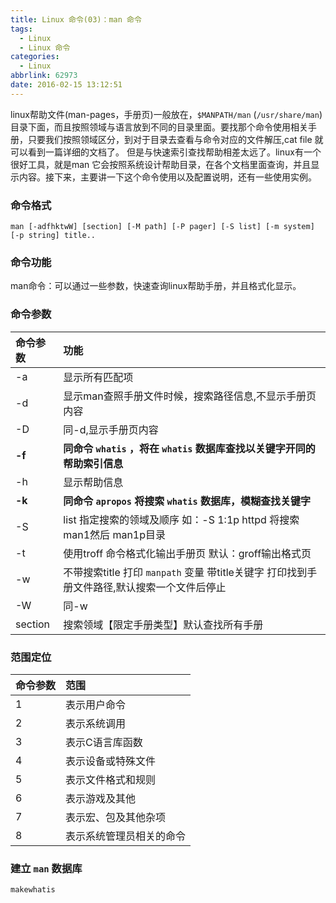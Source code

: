 ```yaml
---
title: Linux 命令(03)：man 命令
tags:
  - Linux
  - Linux 命令
categories:
  - Linux
abbrlink: 62973
date: 2016-02-15 13:12:51
---
```

linux帮助文件(man-pages，手册页)一般放在，`$MANPATH/man` (`/usr/share/man`) 目录下面，而且按照领域与语言放到不同的目录里面。要找那个命令使用相关手册，只要我们按照领域区分，到对于目录去查看与命令对应的文件解压,cat file 就可以看到一篇详细的文档了。 但是与快速索引查找帮助相差太远了。linux有一个很好工具，就是man 它会按照系统设计帮助目录，在各个文档里面查询，并且显示内容。接下来，主要讲一下这个命令使用以及配置说明，还有一些使用实例。
<!-- more -->

### 命令格式

```
man [-adfhktwW] [section] [-M path] [-P pager] [-S list] [-m system] [-p string] title..
```

### 命令功能

man命令：可以通过一些参数，快速查询linux帮助手册，并且格式化显示。

### 命令参数

|命令参数|功能|
|:--|:--|
|-a|显示所有匹配项|
|-d|显示man查照手册文件时候，搜索路径信息,不显示手册页内容|
|-D|同-d,显示手册页内容|
|**-f**|**同命令 `whatis` ，将在 `whatis` 数据库查找以关键字开同的帮助索引信息**|
|-h|显示帮助信息|
|**-k**|**同命令 `apropos` 将搜索 `whatis` 数据库，模糊查找关键字**|
|-S|list	指定搜索的领域及顺序 如：-S 1:1p httpd 将搜索man1然后 man1p目录|
|-t|使用troff 命令格式化输出手册页 默认：groff输出格式页|
|-w|不带搜索title 打印 `manpath` 变量 带title关键字 打印找到手册文件路径,默认搜索一个文件后停止|
|-W|同-w|
|section|搜索领域【限定手册类型】默认查找所有手册|

### 范围定位

|命令参数|范围|
|:--|:--|
|1|表示用户命令|
|2|表示系统调用|
|3|表示C语言库函数|
|4|表示设备或特殊文件|
|5|表示文件格式和规则|
|6|表示游戏及其他|
|7|表示宏、包及其他杂项|
|8|表示系统管理员相关的命令|

### 建立 `man` 数据库

```
makewhatis
```
